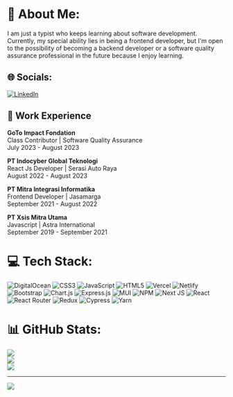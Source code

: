 # 🧑 About Me:

<!-- hanya seorang tukang ketik yang terus belajar tentang software developemnt, untuk sekarang spesial ability saya adalah seorang frontend developer namun tidak menutup kemungkinan akan bisa menjadi backend developer ataupun software quality assurance karena saya senang belajar -->

I am just a typist who keeps learning about software development. Currently, my special ability lies in being a frontend developer, but I'm open to the possibility of becoming a backend developer or a software quality assurance professional in the future because I enjoy learning.

## 🌐 Socials:
[![LinkedIn](https://img.shields.io/badge/LinkedIn-%230077B5.svg?logo=linkedin&logoColor=white)](https://linkedin.com/in/gedharizka) 

## 👜 Work Experience
**GoTo Impact Fondation** <br /> Class Contributor | Software Quality Assurance
<br /> July 2023 - August 2023

**PT Indocyber Global Teknologi** <br /> React Js Developer | Serasi Auto Raya
<br />August 2022 - August 2023

**PT Mitra Integrasi Informatika** <br /> Frontend Developer | Jasamarga
<br /> September 2021 - August 2022

**PT Xsis Mitra Utama** <br /> Javascript | Astra International
<br />September 2019 - September 2021

# 💻 Tech Stack:
![DigitalOcean](https://img.shields.io/badge/DigitalOcean-%230167ff.svg?style=flat&logo=digitalOcean&logoColor=white) ![CSS3](https://img.shields.io/badge/css3-%231572B6.svg?style=flat&logo=css3&logoColor=white) ![JavaScript](https://img.shields.io/badge/javascript-%23323330.svg?style=flat&logo=javascript&logoColor=%23F7DF1E) ![HTML5](https://img.shields.io/badge/html5-%23E34F26.svg?style=flat&logo=html5&logoColor=white) ![Vercel](https://img.shields.io/badge/vercel-%23000000.svg?style=flat&logo=vercel&logoColor=white) ![Netlify](https://img.shields.io/badge/netlify-%23000000.svg?style=flat&logo=netlify&logoColor=#00C7B7) ![Bootstrap](https://img.shields.io/badge/bootstrap-%23563D7C.svg?style=flat&logo=bootstrap&logoColor=white) ![Chart.js](https://img.shields.io/badge/chart.js-F5788D.svg?style=flat&logo=chart.js&logoColor=white) ![Express.js](https://img.shields.io/badge/express.js-%23404d59.svg?style=flat&logo=express&logoColor=%2361DAFB) ![MUI](https://img.shields.io/badge/MUI-%230081CB.svg?style=flat&logo=material-ui&logoColor=white) ![NPM](https://img.shields.io/badge/NPM-%23000000.svg?style=flat&logo=npm&logoColor=white) ![Next JS](https://img.shields.io/badge/Next-black?style=flat&logo=next.js&logoColor=white) ![React](https://img.shields.io/badge/react-%2320232a.svg?style=flat&logo=react&logoColor=%2361DAFB) ![React Router](https://img.shields.io/badge/React_Router-CA4245?style=flat&logo=react-router&logoColor=white) ![Redux](https://img.shields.io/badge/redux-%23593d88.svg?style=flat&logo=redux&logoColor=white) ![Cypress](https://img.shields.io/badge/Cypress-17202C?style=flat&logo=cypress&logoColor=white) ![Yarn](https://img.shields.io/badge/yarn-%232C8EBB.svg?style=flat&logo=yarn&logoColor=white)
# 📊 GitHub Stats:
![](https://github-readme-stats.vercel.app/api?username=gedharizka&theme=nightowl&hide_border=true&include_all_commits=true&count_private=true)<br/>
![](https://github-readme-streak-stats.herokuapp.com/?user=gedharizka&theme=nightowl&hide_border=true)<br/>
![](https://github-readme-stats.vercel.app/api/top-langs/?username=gedharizka&theme=nightowl&hide_border=true&include_all_commits=true&count_private=true&layout=compact)

---
[![](https://visitcount.itsvg.in/api?id=gedharizka&icon=0&color=0)](https://visitcount.itsvg.in)

<!-- Proudly created with GPRM ( https://gprm.itsvg.in ) -->